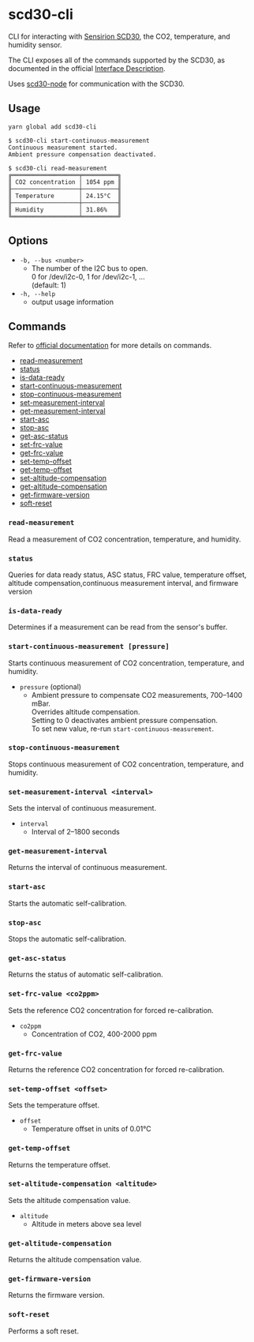 # scd30-cli

CLI for interacting with [Sensirion SCD30](
https://www.sensirion.com/en/environmental-sensors/carbon-dioxide-sensors/carbon-dioxide-sensors-co2/), the CO2, temperature, and humidity sensor.

The CLI exposes all of the commands supported by the SCD30, as documented in the official [Interface Description](https://www.sensirion.com/fileadmin/user_upload/customers/sensirion/Dokumente/9.5_CO2/Sensirion_CO2_Sensors_SCD30_Interface_Description.pdf).

Uses [scd30-node](https://github.com/rsmeral/scd30-node) for communication with the SCD30.

## Usage

```
yarn global add scd30-cli
```

```
$ scd30-cli start-continuous-measurement
Continuous measurement started.
Ambient pressure compensation deactivated.

$ scd30-cli read-measurement
╔═══════════════════╤══════════╗
║ CO2 concentration │ 1054 ppm ║
╟───────────────────┼──────────╢
║ Temperature       │ 24.15°C  ║
╟───────────────────┼──────────╢
║ Humidity          │ 31.86%   ║
╚═══════════════════╧══════════╝
```

## Options

 * `-b, --bus <number>`
   * The number of the I2C bus to open.<br/>
     0 for /dev/i2c-0, 1 for /dev/i2c-1, ... <br/>
     (default: 1)
 * `-h, --help`
   * output usage information

## Commands

Refer to [official documentation](https://www.sensirion.com/fileadmin/user_upload/customers/sensirion/Dokumente/9.5_CO2/Sensirion_CO2_Sensors_SCD30_Interface_Description.pdf) for more details on commands.

* [read-measurement](#read-measurement)
* [status](#status)
* [is-data-ready](#is-data-ready)
* [start-continuous-measurement](#start-continuous-measurement)
* [stop-continuous-measurement](#stop-continuous-measurement)
* [set-measurement-interval](#set-measurement-interval)
* [get-measurement-interval](#get-measurement-interval)
* [start-asc](#start-asc)
* [stop-asc](#stop-asc)
* [get-asc-status](#get-asc-status)
* [set-frc-value](#set-frc-value)
* [get-frc-value](#get-frc-value)
* [set-temp-offset](#set-temp-offset)
* [get-temp-offset](#get-temp-offset)
* [set-altitude-compensation](#set-altitude-compensation)
* [get-altitude-compensation](#get-altitude-compensation)
* [get-firmware-version](#get-firmware-version)
* [soft-reset](#soft-reset)

<a name="read-measurement"></a>
### `read-measurement`

Read a measurement of CO2 concentration, temperature, and humidity.

<a name="status"></a>
### `status`

Queries for data ready status, ASC status, FRC value, temperature offset, altitude compensation,continuous measurement interval, and firmware version

<a name="is-data-ready"></a>
### `is-data-ready`

Determines if a measurement can be read from the sensor's buffer.

<a name="start-continuous-measurement [pressure]"></a>
### `start-continuous-measurement [pressure]`

Starts continuous measurement of CO2 concentration, temperature, and humidity.

* `pressure` (optional)
  * Ambient pressure to compensate CO2 measurements, 700–1400 mBar.<br/>
    Overrides altitude compensation.<br/>
    Setting to 0 deactivates ambient pressure compensation.<br/>
    To set new value, re-run `start-continuous-measurement`.

<a name="stop-continuous-measurement"></a>
### `stop-continuous-measurement`

Stops continuous measurement of CO2 concentration, temperature, and humidity.

<a name="set-measurement-interval <interval>"></a>
### `set-measurement-interval <interval>`

Sets the interval of continuous measurement.

* `interval`
  * Interval of 2–1800 seconds

<a name="get-measurement-interval"></a>
### `get-measurement-interval`

Returns the interval of continuous measurement.

<a name="start-asc"></a>
### `start-asc`

Starts the automatic self-calibration.

<a name="stop-asc"></a>
### `stop-asc`

Stops the automatic self-calibration.

<a name="get-asc-status"></a>
### `get-asc-status`

Returns the status of automatic self-calibration.

<a name="set-frc-value <co2ppm>"></a>
### `set-frc-value <co2ppm>`

Sets the reference CO2 concentration for forced re-calibration.

* `co2ppm`
  * Concentration of CO2, 400-2000 ppm

<a name="get-frc-value"></a>
### `get-frc-value`

Returns the reference CO2 concentration for forced re-calibration.

<a name="set-temp-offset <offset>"></a>
### `set-temp-offset <offset>`

Sets the temperature offset.

* `offset`
  * Temperature offset in units of 0.01°C

<a name="get-temp-offset"></a>
### `get-temp-offset`

Returns the temperature offset.

<a name="set-altitude-compensation <altitude>"></a>
### `set-altitude-compensation <altitude>`

Sets the altitude compensation value.

* `altitude`
  * Altitude in meters above sea level

<a name="get-altitude-compensation"></a>
### `get-altitude-compensation`

Returns the altitude compensation value.

<a name="get-firmware-version"></a>
### `get-firmware-version`

Returns the firmware version.

<a name="soft-reset"></a>
### `soft-reset`

Performs a soft reset.
